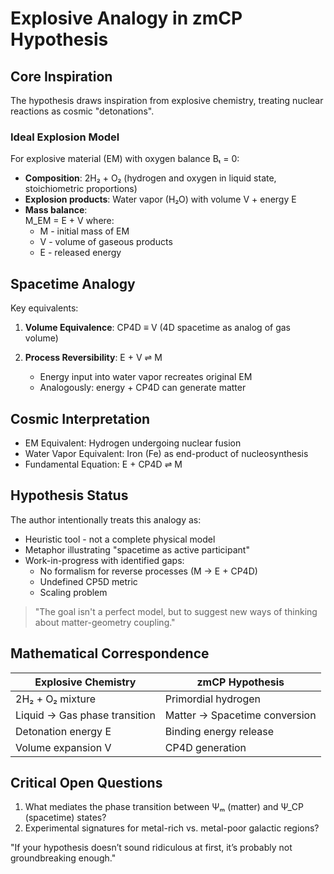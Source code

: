 # Explosive Analogy in zmCP Hypothesis

## Core Inspiration
The hypothesis draws inspiration from explosive chemistry, treating nuclear reactions as cosmic "detonations".

### Ideal Explosion Model
For explosive material (EM) with oxygen balance Bₜ = 0:
- **Composition**: 2H₂ + O₂ (hydrogen and oxygen in liquid state, stoichiometric proportions)
- **Explosion products**: Water vapor (H₂O) with volume V + energy E
- **Mass balance**:  
  M_EM = E + V
  where:
  - M - initial mass of EM
  - V - volume of gaseous products
  - E - released energy

## Spacetime Analogy
Key equivalents:

1. **Volume Equivalence**:
   CP4D ≡ V (4D spacetime as analog of gas volume)

2. **Process Reversibility**:
   E + V ⇌ M
   - Energy input into water vapor recreates original EM
   - Analogously: energy + CP4D can generate matter

## Cosmic Interpretation
- EM Equivalent: Hydrogen undergoing nuclear fusion
- Water Vapor Equivalent: Iron (Fe) as end-product of nucleosynthesis
- Fundamental Equation:
  E + CP4D ⇌ M

## Hypothesis Status
The author intentionally treats this analogy as:
- Heuristic tool - not a complete physical model
- Metaphor illustrating "spacetime as active participant"
- Work-in-progress with identified gaps:
  - No formalism for reverse processes (M → E + CP4D)
  - Undefined CP5D metric
  - Scaling problem

> "The goal isn't a perfect model, but to suggest new ways of thinking about matter-geometry coupling."  

## Mathematical Correspondence
| Explosive Chemistry         | zmCP Hypothesis              |
|-----------------------------|------------------------------|
| 2H₂ + O₂ mixture           | Primordial hydrogen          |
| Liquid → Gas phase transition | Matter → Spacetime conversion |
| Detonation energy E         | Binding energy release       |
| Volume expansion V          | CP4D generation              |

## Critical Open Questions
1. What mediates the phase transition between Ψₘ (matter) and Ψ_CP (spacetime) states?
2. Experimental signatures for metal-rich vs. metal-poor galactic regions?

"If your hypothesis doesn’t sound ridiculous at first, it’s probably not groundbreaking enough."   
